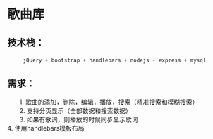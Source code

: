 # 歌曲库

## 技术栈：
          `jQuery + bootstrap + handlebars + nodejs + express + mysql`

## 需求：  
        1. 歌曲的添加，删除，编辑，播放，搜索（精准搜索和模糊搜索）  
        2. 支持分页显示（全部数据和搜索数据）  
        3. 如果有歌词，则播放的时候同步显示歌词  
	4. 使用handlebars模板布局



